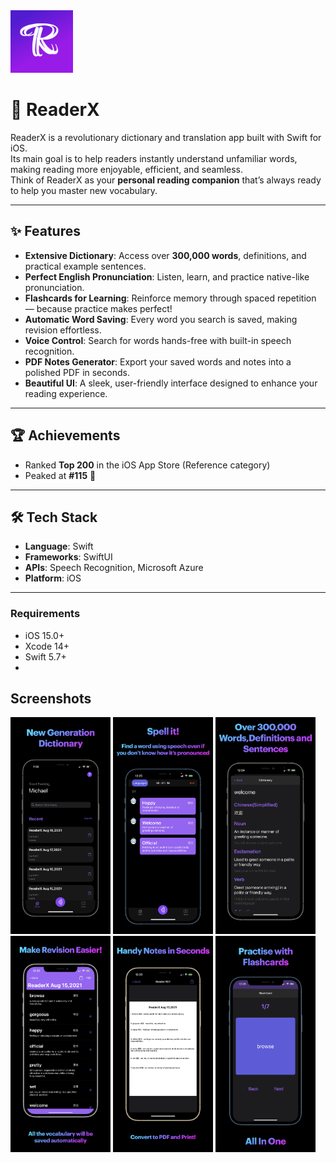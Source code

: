 <img src="images/iTunesArtwork@3x.png" width="100" alt="App Icon"/>

# 📖 ReaderX

ReaderX is a revolutionary dictionary and translation app built with Swift for iOS.  
Its main goal is to help readers instantly understand unfamiliar words, making reading more enjoyable, efficient, and seamless.  
Think of ReaderX as your **personal reading companion** that’s always ready to help you master new vocabulary.

---

## ✨ Features

- **Extensive Dictionary**: Access over **300,000 words**, definitions, and practical example sentences.
- **Perfect English Pronunciation**: Listen, learn, and practice native-like pronunciation.
- **Flashcards for Learning**: Reinforce memory through spaced repetition — because practice makes perfect!
- **Automatic Word Saving**: Every word you search is saved, making revision effortless.
- **Voice Control**: Search for words hands-free with built-in speech recognition.
- **PDF Notes Generator**: Export your saved words and notes into a polished PDF in seconds.
- **Beautiful UI**: A sleek, user-friendly interface designed to enhance your reading experience.

---

## 🏆 Achievements

- Ranked **Top 200** in the iOS App Store (Reference category)  
- Peaked at **#115** 🎉

---

## 🛠️ Tech Stack

- **Language**: Swift  
- **Frameworks**: SwiftUI  
- **APIs**: Speech Recognition, Microsoft Azure  
- **Platform**: iOS  

---

### Requirements
- iOS 15.0+  
- Xcode 14+  
- Swift 5.7+
- 
## Screenshots

<p float="left">
  <img src="images/0x0sss1.png" width="160" />
  <img src="images/0x0sss3.png" width="160" />
  <img src="images/0x0sss4.png" width="160" />
  <img src="images/0x0sss5.png" width="160" />
  <img src="images/0x0sss6.png" width="160" />
  <img src="images/0x0sss7.png" width="160" />
</p>


